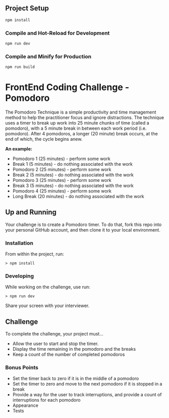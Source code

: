 ## Project Setup

```sh
npm install
```

### Compile and Hot-Reload for Development

```sh
npm run dev
```

### Compile and Minify for Production

```sh
npm run build
```


# FrontEnd Coding Challenge - Pomodoro

The Pomodoro Technique is a simple productivity and time management method to
help the practitioner focus and ignore distractions. The technique uses a timer
to break up work into 25 minute chunks of time (called a pomodoro), with a 5
minute break in between each work period (i.e. pomodoro). After 4 pomodoros, a
longer (20 minute) break occurs, at the end of which, the cycle begins anew.

**An example:**

- Pomodoro 1 (25 minutes) - perform some work
- Break 1 (5 minutes) -  do nothing associated with the work
- Pomodoro 2 (25 minutes) - perform some work
- Break 2 (5 minutes) -  do nothing associated with the work
- Pomodoro 3 (25 minutes) - perform some work
- Break 3 (5 minutes) -  do nothing associated with the work
- Pomodoro 4 (25 minutes) - perform some work
- Long Break (20 minutes) -  do nothing associated with the work

## Up and Running

Your challenge is to create a Pomodoro timer. To do that, fork this repo into
your personal GitHub account, and then clone it to your local environment.

### Installation

From within the project, run:

```
> npm install
```

### Developing

While working on the challenge, use run:

```
> npm run dev
```

Share your screen with your interviewer.

## Challenge

To complete the challenge, your project must...

- Allow the user to start and stop the timer.
- Display the time remaining in the pomodoro and the breaks
- Keep a count of the number of completed pomodoros

### Bonus Points

- Set the timer back to zero if it is in the middle of a pomodoro
- Set the timer to zero and move to the next pomodoro if it is stopped in a
  break
- Provide a way for the user to track interruptions, and provide a count of
  interruptions for each pomodoro
- Appearance
- Tests
